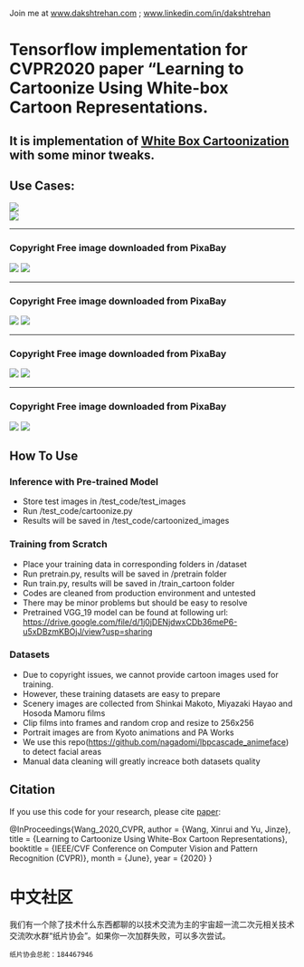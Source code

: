 
Join me at www.dakshtrehan.com ; www.linkedin.com/in/dakshtrehan

# Tensorflow implementation for CVPR2020 paper “Learning to Cartoonize Using White-box Cartoon Representations.
## It is implementation of [White Box Cartoonization](https://github.com/SystemErrorWang/White-box-Cartoonization) with some minor tweaks.

## Use Cases:
![](test_code/test_images/Photo1.png)    
![](test_code/Cartoonized%20images/Photo1.png)
______________________________________________________________________________________________________________________________________________________________________
### Copyright Free image downloaded from PixaBay
![](test_code/test_images/Photo2.jpg)
![](test_code/Cartoonized%20images/Photo2.jpg)
______________________________________________________________________________________________________________________________________________________________________
### Copyright Free image downloaded from PixaBay
![](test_code/test_images/Photo3.jpg)
![](test_code/Cartoonized%20images/Photo3.jpg)
______________________________________________________________________________________________________________________________________________________________________
### Copyright Free image downloaded from PixaBay
![](test_code/test_images/Photo4.jpg)
![](test_code/Cartoonized%20images/Photo4.jpg)
______________________________________________________________________________________________________________________________________________________________________
### Copyright Free image downloaded from PixaBay
![](test_code/test_images/Photo5.jpg)
![](test_code/Cartoonized%20images/Photo5.jpg)


## How To Use


### Inference with Pre-trained Model

- Store test images in /test_code/test_images
- Run /test_code/cartoonize.py
- Results will be saved in /test_code/cartoonized_images


### Training from Scratch

- Place your training data in corresponding folders in /dataset 
- Run pretrain.py, results will be saved in /pretrain folder
- Run train.py, results will be saved in /train_cartoon folder
- Codes are cleaned from production environment and untested
- There may be minor problems but should be easy to resolve
- Pretrained VGG_19 model can be found at following url:
https://drive.google.com/file/d/1j0jDENjdwxCDb36meP6-u5xDBzmKBOjJ/view?usp=sharing



### Datasets

- Due to copyright issues, we cannot provide cartoon images used for training.
- However, these training datasets are easy to prepare
- Scenery images are collected from Shinkai Makoto, Miyazaki Hayao and Hosoda Mamoru films
- Clip films into frames and random crop and resize to 256x256
- Portrait images are from Kyoto animations and PA Works
- We use this repo(https://github.com/nagadomi/lbpcascade_animeface) to detect facial areas
- Manual data cleaning will greatly increace both datasets quality



## Citation

If you use this code for your research, please cite [paper](https://systemerrorwang.github.io/White-box-Cartoonization/):

@InProceedings{Wang_2020_CVPR,
author = {Wang, Xinrui and Yu, Jinze},
title = {Learning to Cartoonize Using White-Box Cartoon Representations},
booktitle = {IEEE/CVF Conference on Computer Vision and Pattern Recognition (CVPR)},
month = {June},
year = {2020}
}


# 中文社区

我们有一个除了技术什么东西都聊的以技术交流为主的宇宙超一流二次元相关技术交流吹水群“纸片协会”。如果你一次加群失败，可以多次尝试。

    纸片协会总舵：184467946
